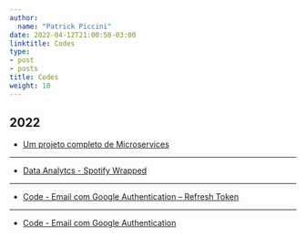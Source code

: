 ```yaml
---
author:
  name: "Patrick Piccini"
date: 2022-04-12T21:00:50-03:00
linktitle: Codes
type:
- post
- posts
title: Codes
weight: 10
---
```


## 2022





-  [Um projeto completo de Microservices](https://github.com/patrickpiccini/MS-Application)
---
-  [Data Analytcs - Spotify Wrapped](https://github.com/patrickpiccini/DataScience_Spotify_Wrapped)
---
-  [Code - Email com Google Authentication – Refresh Token](https://github.com/patrickpiccini/email-google-auth-2)
---
-  [Code - Email com Google Authentication](https://github.com/patrickpiccini/email-google-auth) 
